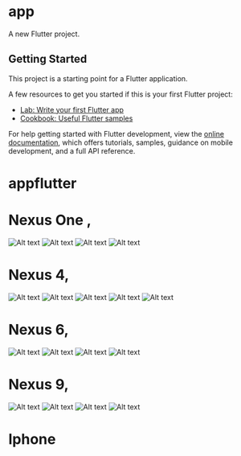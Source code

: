 # app

A new Flutter project.

## Getting Started

This project is a starting point for a Flutter application.

A few resources to get you started if this is your first Flutter project:

- [Lab: Write your first Flutter app](https://docs.flutter.dev/get-started/codelab)
- [Cookbook: Useful Flutter samples](https://docs.flutter.dev/cookbook)

For help getting started with Flutter development, view the
[online documentation](https://docs.flutter.dev/), which offers tutorials,
samples, guidance on mobile development, and a full API reference.

# appflutter

# Nexus One ,

![Alt text](Screenshot_1706643166.png) ![Alt text](Screenshot_1706643173.png) ![Alt text](Screenshot_1706643177.png) ![Alt text](Screenshot_1706643162.png)

# Nexus 4,

![Alt text](Screenshot_1706642891.png) ![Alt text](Screenshot_1706642845.png) ![Alt text](Screenshot_1706642850.png) ![Alt text](Screenshot_1706642855.png) ![Alt text](Screenshot_1706642859.png)

# Nexus 6,

![Alt text](Screenshot_1706643035.png) ![Alt text](Screenshot_1706643017.png) ![Alt text](Screenshot_1706643027.png) ![Alt text](Screenshot_1706643030.png)

# Nexus 9,

![Alt text](Screenshot_1706642718.png) ![Alt text](Screenshot_1706642703.png) ![Alt text](Screenshot_1706642708.png) ![Alt text](Screenshot_1706642713.png)

# Iphone
